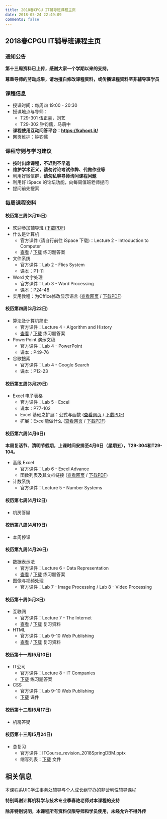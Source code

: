 ```yaml
---
title: 2018春CPGU IT辅导班课程主页
date: 2018-05-24 22:49:09
comments: false
---
```


## 2018春CPGU IT辅导班课程主页

### 通知公告

**第十三周资料已上传，感谢大家一个学期以来的支持。**

**尊重导师的劳动成果，请勿擅自修改课程资料，或传播课程资料至非辅导班学员**

### 课程信息

* 授课时间：每周四 19:00 - 20:30
* 授课地点与导师：
  * T29-301  伍正豪，刘艺
  * T29-302  钟钧儒，马萌中
* **课程使用互动问答平台：https://kahoot.it/**
* 网页维护：钟钧儒

### 课程守则与学习建议

* **按时出席课程，不迟到不早退**
* **维护学术正义，请勿讨论考试作弊、代做作业等**
* 利用好微信群，**请勿私聊导师询问课程问题**
* 利用好 iSpace 的论坛功能，向每周值班老师提问
* 提问前先搜索

### 每周课程资料

#### 校历第三周(3月15日)

* 欢迎参加辅导班 ([下载PDF](slides/welcome.pdf))
* 什么是计算机
  * 官方课件 (请自行前往 iSpace 下载)：Lecture 2 - Introduction to Computer
  * [查看](exercise/lec-2/) / [下载](exercise/lec-2/Exercises-on-Lecture-2.pdf) 练习题答案
* 文件系统
  * 官方课件：Lab 2 - Flies System
  * 课本：P1-11
* Word 文字处理
  * 官方课件：Lab 3 - Word Processing
  * 课本：P24-48
* 实用教程：为Office修改显示语言 (<a href="extra/office-language-pack-install/">查看网页</a> / <a href="extra/office-language-pack-install/office-language-pack-install.pdf">下载PDF</a>)

#### 校历第四周(3月22日)

* 算法及计算机简史
  * 官方课件：Lecture 4 - Algorithm and History
  * [查看](exercise/lec-4) / [下载](exercise/lec-4/Exercises-on-Lecture-4.pdf) 练习题答案
* PowerPoint 演示文稿
  * 官方课件：Lab 4 - PowerPoint
  * 课本：P49-76
* 谷歌搜索
  * 官方课件：Lab 4 - Google Search
  * 课本：P12-23

#### 校历第五周(3月29日)

* Excel 电子表格
  * 官方课件：Lab 5 - Excel
  * 课本：P77-102
  * Excel 基础之扩展：公式与函数 ([查看网页](slides/excel-extend) / [下载PDF](slides/excel-extend/Excel-Basic-Extended.pdf))
  * 扩展：Excel能做什么 ([查看网页](slides/what-can-excel-do) / [下载PDF](slides/what-can-excel-do/What-can-excel-do.pdf))

#### 校历第六周(4月6日)

**本周复活节、清明节假期，上课时间安排至4月6日（星期五），T29-304和T29-104。**

* 高级 Excel
  * 官方课件：Lab 6 - Excel Advance
  * 函数列表及其文档链接 ([查看网页](extra/advance-excel-functions) / [下载PDF](extra/advance-excel-functions/Advance-excel-functions.pdf))
* 计数系统
  - 官方课件：Lecture 5 - Number Systems

#### 校历第七周(4月12日)

* 机房答疑

#### 校历第八周(4月19日)

* 本周停课

#### 校历第九周(4月26日)

* 数据表示法
  * 官方课件：Lecture 6 - Data Representation
  * [查看](exercise/lec-6) / [下载](exercise/lec-6/Exercises-on-Lecture-6.pdf) 练习题答案
* 图像与视频处理
  * 官方课件：Lab 7 - Image Processing / Lab 8 - Video Processing

#### 校历第十周(5月3日)

* 互联网
  * 官方课件：Lecture 7 - The Internet
  * [查看](slides/the-internet/) / [下载](slides/the-internet/the-internet.pdf) 复习资料
* HTML
  * 官方课件：Lab 9-10 Web Publishing
  * [查看](slides/html/) / [下载](slides/html/html.pdf) 复习资料

#### 校历第十一周(5月10日)

* IT公司
  * 官方课件：Lecture 8 - IT Companies
  * [下载](exercise/lec-8/IT-company-exercise.pdf) 练习题答案
* CSS
  * 官方课件：Lab 9-10 Web Publishing
  * [下载](slides/css/css.pdf) 课件


#### 校历第十二周(5月17日)

* 机房答疑

#### 校历第十三周(5月24日)

* 总复习
  * 官方课件：ITCourse_revision_2018SpringDBM.pptx
  * 缩写列表：[下载](extra/revision/abbr.xlsx) 文件

## 相关信息

本课程系UIC学生事务处辅导与个人成长组举办的非营利性辅导课程

**特别鸣谢计算机科学与技术专业季春艳老师对本课程的支持**

**除非特别说明，本课程所有资料仅限导师和学员使用，未经允许不得外传**